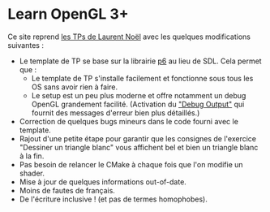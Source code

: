 # Learn OpenGL 3+

Ce site reprend [les TPs de Laurent Noël](https://igm.univ-mlv.fr/~biri/Enseignement/IMAC2/opengl-TPs/opengl.php) avec les quelques modifications suivantes :

- Le template de TP se base sur la librairie [p6](https://julesfouchy.github.io/p6-docs/) au lieu de SDL. Cela permet que :
  - Le template de TP s'installe facilement et fonctionne sous tous les OS sans avoir rien à faire.
  - Le setup est un peu plus moderne et offre notamment un debug OpenGL grandement facilité. (Activation du ["Debug Output"](https://www.khronos.org/opengl/wiki/Debug_Output) qui fournit des messages d'erreur bien plus détaillés.)
- Correction de quelques bugs mineurs dans le code fourni avec le template.
- Rajout d'une petite étape pour garantir que les consignes de l'exercice "Dessiner un triangle blanc" vous affichent bel et bien un triangle blanc à la fin.
- Pas besoin de relancer le CMake à chaque fois que l'on modifie un shader.
- Mise à jour de quelques informations out-of-date.
- Moins de fautes de français.
- De l'écriture inclusive ! (et pas de termes homophobes).